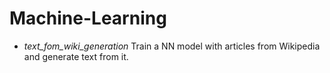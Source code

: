 # Machine-Learning

-  	_text_fom_wiki_generation_ 
Train a NN model with articles from Wikipedia and generate text from it.
